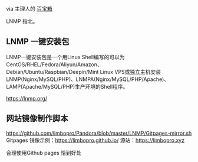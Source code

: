 via 主理人的 [百宝箱](https://github.com/limbopro/Pandora)

LNMP 指北。

## LNMP 一键安装包
LNMP一键安装包是一个用Linux Shell编写的可以为CentOS/RHEL/Fedora/Aliyun/Amazon、Debian/Ubuntu/Raspbian/Deepin/Mint Linux VPS或独立主机安装LNMP(Nginx/MySQL/PHP)、LNMPA(Nginx/MySQL/PHP/Apache)、LAMP(Apache/MySQL/PHP)生产环境的Shell程序。

https://lnmp.org/

## 网站镜像制作脚本
https://github.com/limbopro/Pandora/blob/master/LNMP/Gitpages-mirror.sh
Gitpages 镜像示例：https://limbopro.github.io/
源站：https://limbopro.xyz 

合理使用Github pages
恰到好处


